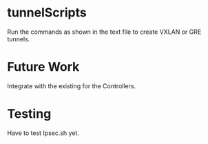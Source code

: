 # tunnelScripts
Run the commands as shown in the text file to create VXLAN or GRE tunnels.

# Future Work

Integrate with the existing for the Controllers.

# Testing

Have to test Ipsec.sh yet.
